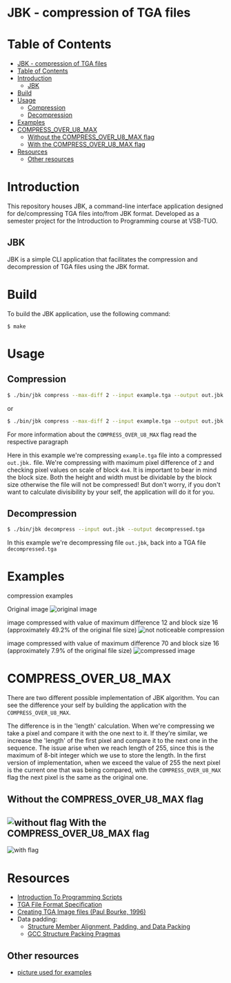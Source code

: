 JBK - compression of TGA files
===============================

Table of Contents
=================

- [JBK - compression of TGA files](#jbk---compression-of-tga-files)
- [Table of Contents](#table-of-contents)
- [Introduction](#introduction)
  - [JBK](#jbk)
- [Build](#build)
- [Usage](#usage)
  - [Compression](#compression)
  - [Decompression](#decompression)
- [Examples](#examples)
- [COMPRESS\_OVER\_U8\_MAX](#compress_over_u8_max)
  - [Without the COMPRESS\_OVER\_U8\_MAX flag](#without-the-compress_over_u8_max-flag)
  - [With the COMPRESS\_OVER\_U8\_MAX flag](#with-the-compress_over_u8_max-flag)
- [Resources](#resources)
  - [Other resources](#other-resources)

Introduction
============

This repository houses JBK, a command-line interface application designed for de/compressing TGA files into/from JBK format. Developed as a semester project for the Introduction to Programming course at VSB-TUO.

JBK
---

JBK is a simple CLI application that facilitates the compression and decompression of TGA files using the JBK format.

Build
====
To build the JBK application, use the following command:
```
$ make
```
Usage
====
Compression
------------
``` bash
$ ./bin/jbk compress --max-diff 2 --input example.tga --output out.jbk --block-size 4
```
or
``` bash
$ ./bin/jbk compress --max-diff 2 --input example.tga --output out.jbk --block-size 4 --COMPRESS_OVER_U8_MAX true
```
For more information about the `COMPRESS_OVER_U8_MAX` flag read the respective paragraph <br>

Here in this example we're compressing `example.tga` file into a compressed `out.jbk.` file. We're compressing with maximum pixel difference of `2` and checking pixel values on scale of block `4x4`. It is important to bear in mind the block size. Both the height and width must be dividable by the block size otherwise the file will not be compressed! But don't worry, if you don't want to calculate divisibility by your self, the application will do it for you.

Decompression
-------------
``` bash
$ ./bin/jbk decompress --input out.jbk --output decompressed.tga
```
In this example we're decompressing file `out.jbk`, back into a TGA file `decompressed.tga`

Examples
========
compression examples

Original image 
![original image](./examples/images/flowers.png)

image compressed with value of maximum difference 12 and block size 16 (approximately 49.2% of the original file size)
![not noticeable compression](./examples/images/flowers_low_compression.png)

image compressed with value of maximum difference 70 and block size 16 (approximately 7.9% of the original file size)
![compressed image](./examples/images/flower-compressed.png)

COMPRESS_OVER_U8_MAX
====================
There are two different possible implementation of JBK algorithm. You can see the difference your self by building the application with the `COMPRESS_OVER_U8_MAX`. <br>

The difference is in the 'length' calculation. When we're compressing we take a pixel and compare it with the one next to it. If they're similar, we increase the 'length' of the first pixel and compare it to the next one in the sequence. The issue arise when we reach length of 255, since this is the maximum of 8-bit integer which we use to store the length. In the first version of implementation, when we exceed the value of 255 the next pixel is the current one that was being compared, with the `COMPRESS_OVER_U8_MAX` flag the next pixel is the same as the original one. 

Without the COMPRESS_OVER_U8_MAX flag
--------------------------------------
![without flag](./examples/images/carmack_compressed_without_flag.png)
With the COMPRESS_OVER_U8_MAX flag
----------------------------------
![with flag](./examples/images/carmack_with_flag.png)

Resources
=========
* [Introduction To Programming Scripts](https://mrlvsb.github.io/upr-skripta/c/aplikovane_ulohy/tga.html?highlight=tga#tga)
* [TGA File Format Specification](https://www.dca.fee.unicamp.br/~martino/disciplinas/ea978/tgaffs.pdf)
* [Creating TGA Image files (Paul Bourke, 1996)](http://www.paulbourke.net/dataformats/tga/)
* Data padding:
  * [Structure Member Alignment, Padding, and Data Packing](https://www.geeksforgeeks.org/structure-member-alignment-padding-and-data-packing/)
  * [GCC Structure Packing Pragmas](https://gcc.gnu.org/onlinedocs/gcc-4.9.3/gcc/Structure-Packing-Pragmas.html#Structure-Packing-Pragmas)

Other resources 
---------------
* [picture used for examples](https://filesamples.com/formats/tga)